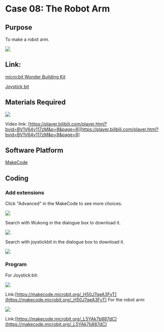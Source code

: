 # Case 08: The Robot Arm 
## Purpose
To make a robot arm.
 
![](./images/case-08-01.png)

## Link: 

[micro:bit Wonder Building Kit](https://www.elecfreaks.com/micro-bit-wonder-building-kit-without-micro-bit-board.html)

[Joystick bit](https://www.elecfreaks.com/joystick-bit-2-for-micro-bit.html)

## Materials Required

![](./images/case-08-02.png)

Video link:
[https://player.bilibili.com/player.html?bvid=BV1V64y117zM&p=8&page=8](https://player.bilibili.com/player.html?bvid=BV1V64y117zM&p=8&page=8)

## Software Platform

[MakeCode](https://makecode.microbit.org/)

## Coding
### Add extensions
Click "Advanced" in the MakeCode to see more choices.
 
![](./images/case-01-03.png)

Search with Wukong in the dialogue box to download it. 

![](./images/case-01-04.png)

Search with joystickbit in the dialogue box to download it.

![](./images/case-08-04.png)



### Program
For Joystick:bit:  

![](./images/case-08-05.png)

Link:[https://makecode.microbit.org/_H50J7qeA3FvT](https://makecode.microbit.org/_H50J7qeA3FvT)
For the robot arm:

![](./images/case-08-06.png)

Link:[https://makecode.microbit.org/_L5YAk7b887dC](https://makecode.microbit.org/_L5YAk7b887dC)

